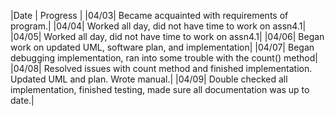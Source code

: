 |Date | Progress |
|04/03| Became acquainted with requirements of program.|
|04/04| Worked all day, did not have time to work on assn4.1|
|04/05| Worked all day, did not have time to work on assn4.1|
|04/06| Began work on updated UML, software plan, and implementation|
|04/07| Began debugging implementation, ran into some trouble with the count() method|
|04/08| Resolved issues with count method and finished implementation. Updated UML and plan. Wrote manual.|
|04/09| Double checked all implementation, finished testing, made sure all documentation was up to date.|